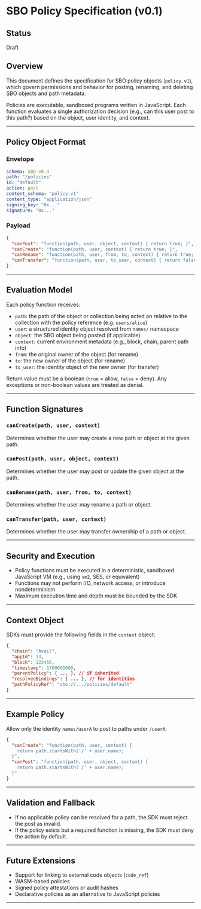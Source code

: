 
# SBO Policy Specification (v0.1)

## Status
Draft

## Overview

This document defines the specification for SBO policy objects (`policy.v1`), which govern permissions and behavior for posting, renaming, and deleting SBO objects and path metadata.

Policies are executable, sandboxed programs written in JavaScript. Each function evaluates a single authorization decision (e.g., can this user post to this path?) based on the object, user identity, and context.

---

## Policy Object Format

### Envelope

```yaml
schema: SBO-v0.4
path: "/policies"
id: "default"
action: post
content_schema: "policy.v1"
content_type: "application/json"
signing_key: "0x..."
signature: "0x..."
```

### Payload

```json
{
  "canPost": "function(path, user, object, context) { return true; }",
  "canCreate": "function(path, user, context) { return true; }",
  "canRename": "function(path, user, from, to, context) { return true; }",
  "canTransfer": "function(path, user, to_user, context) { return false; }"
}
```

---

## Evaluation Model

Each policy function receives:
- `path`: the path of the object or collection being acted on relative to the collection with the policy reference (e.g. `users/alice`)
- `user`: a structured identity object resolved from `names/` namespace
- `object`: the SBO object being posted (if applicable)
- `context`: current environment metadata (e.g., block, chain, parent path info)
- `from`: the original owner of the object (for rename)
- `to`: the new owner of the object (for rename)
- `to_user`: the identity object of the new owner (for transfer)

Return value must be a boolean (`true` = allow, `false` = deny). Any exceptions or non-boolean values are treated as denial.

---

## Function Signatures

### `canCreate(path, user, context)`
Determines whether the user may create a new path or object at the given path.

### `canPost(path, user, object, context)`
Determines whether the user may post or update the given object at the path.

### `canRename(path, user, from, to, context)`
Determines whether the user may rename a path or object.

### `canTransfer(path, user, context)`
Determines whether the user may transfer ownership of a path or object.

---

## Security and Execution

- Policy functions must be executed in a deterministic, sandboxed JavaScript VM (e.g., using `vm2`, SES, or equivalent)
- Functions may not perform I/O, network access, or introduce nondeterminism
- Maximum execution time and depth must be bounded by the SDK

---

## Context Object

SDKs must provide the following fields in the `context` object:

```json
{
  "chain": "Avail",
  "appId": 13,
  "block": 123456,
  "timestamp": 1700000000,
  "parentPolicy": { ... }, // if inherited
  "resolvedBindings": { ... }, // for identities
  "pathPolicyRef": "sbo://.../policies/default"
}
```

---

## Example Policy

Allow only the identity `names/userA` to post to paths under `/userA`:

```json
{
  "canCreate": "function(path, user, context) {
    return path.startsWith('/' + user.name);
  }",
  "canPost": "function(path, user, object, context) {
    return path.startsWith('/' + user.name);
  }"
}
```

---

## Validation and Fallback

- If no applicable policy can be resolved for a path, the SDK must reject the post as invalid.
- If the policy exists but a required function is missing, the SDK must deny the action by default.

---

## Future Extensions

- Support for linking to external code objects (`code_ref`)
- WASM-based policies
- Signed policy attestations or audit hashes
- Declarative policies as an alternative to JavaScript policies

---
